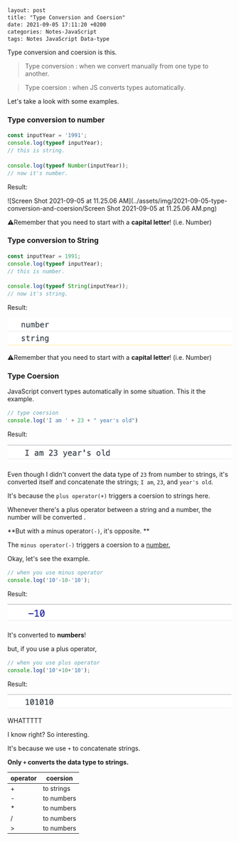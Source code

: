 ```
layout: post
title: "Type Conversion and Coersion"
date: 2021-09-05 17:11:20 +0200
categories: Notes-JavaScript
tags: Notes JavaScript Data-type
```



Type conversion and coersion is this.

> Type conversion : when we convert manually from one type to another.

> Type coersion : when JS converts types automatically.



Let's take a look with some examples.



### Type conversion to number

```js
const inputYear = '1991';
console.log(typeof inputYear);
// this is string.

console.log(typeof Number(inputYear));
// now it's number.

```

Result:

![Screen Shot 2021-09-05 at 11.25.06 AM](../assets/img/2021-09-05-type-conversion-and-coersion/Screen Shot 2021-09-05 at 11.25.06 AM.png)

⚠︎Remember that you need to start with a **capital letter**! (i.e. Number)





### Type conversion to String

```js
const inputYear = 1991;
console.log(typeof inputYear);
// this is number.

console.log(typeof String(inputYear));
// now it's string.


```

Result:

![image-20210905113714819](../assets/img/2021-09-05-type-conversion-and-coersion/image-20210905113714819.png)

⚠︎Remember that you need to start with a **capital letter**! (i.e. Number)



### Type Coersion 

JavaScript convert types automatically in some situation. This it the example.

```js
// type coersion
console.log('I am ' + 23 + " year's old")
```

Result:

![image-20210905114532293](../assets/img/2021-09-05-type-conversion-and-coersion/image-20210905114532293.png)

Even though I didn't convert the data type of `23` from number to strings, it's converted itself and concatenate the strings; `I am`, `23`, and `year's old`.  

It's because the  `plus operator(+)` triggers a coersion to strings here. 

Whenever there's a plus operator between a string and a number, the number will be converted .



**But with a minus operator`(-)`, it's opposite. **

The `minus operator(-)` triggers a coersion to a <u>number.</u>



Okay, let's see the example.

```js
// when you use minus operator
console.log('10'-10-'10');
```

Result: 

![image-20210905120006899](../assets/img/2021-09-05-type-conversion-and-coersion/image-20210905120006899.png)

It's converted to **numbers**!

but, if you use a plus operator,

```js
// when you use plus operator
console.log('10'+10+'10');
```

Result:

![image-20210905120248727](../assets/img/2021-09-05-type-conversion-and-coersion/image-20210905120248727.png)



WHATTTTT



I know right? So interesting.

It's because we use `+` to concatenate strings.

**Only `+` converts the data type to strings.**



| operator | coersion   |
| -------- | ---------- |
| +        | to strings |
| -        | to numbers |
| *        | to numbers |
| /        | to numbers |
| >        | to numbers |



